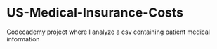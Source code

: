 # US-Medical-Insurance-Costs
Codecademy project where I analyze a csv containing patient medical information
